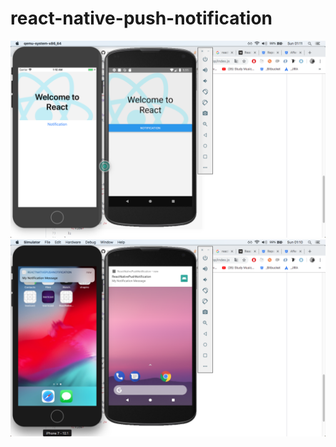 # react-native-push-notification
![alt text](https://raw.githubusercontent.com/lucasmpbarga/react-native-push-notification/master/screens/Screen%20Shot%202019-09-01%20at%2001.11.00.png)
![alt text](https://raw.githubusercontent.com/lucasmpbarga/react-native-push-notification/master/screens/Screen%20Shot%202019-09-01%20at%2001.10.47.png)
